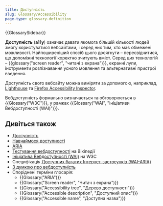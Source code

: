```yaml
---
title: Доступність
slug: Glossary/Accessibility
page-type: glossary-definition
---
```


{{GlossarySidebar}}

**Доступність** (**a11y**) означає давати якомога більшій кількості людей змогу користуватися вебсайтами, і серед них тим, хто має обмежені можливості. Найпоширеніший спосіб цього досягнути – пересвідчитися, що допоміжні технології коректно зчитують вміст. Серед цих технологій – {{glossary("screen reader", "читачі з екрана")}}, екранні лупи, інструменти розпізнавання усного мовлення та альтернативні пристрої введення.

Доступність свого вебсайту можна виміряти за допомогою, наприклад, [Lighthouse](https://developer.chrome.com/docs/lighthouse/accessibility/scoring) та [Firefox Accessibility Inspector](https://firefox-source-docs.mozilla.org/devtools-user/accessibility_inspector/index.html).

Вебдоступність формально визначається та обговорюється в {{Glossary("W3C")}}, у рамках {{Glossary("WAI", "Ініціативи Вебдоступності (WAI)")}}.

## Дивіться також

- [Доступність](/uk/docs/Web/Accessibility)
- [Навчаймося доступності](/uk/docs/Learn/Accessibility)
- [ARIA](/uk/docs/Web/Accessibility/ARIA)
- [Тестування вебдоступності](https://uk.wikipedia.org/wiki/%D0%A2%D0%B5%D1%81%D1%82%D1%83%D0%B2%D0%B0%D0%BD%D0%BD%D1%8F_%D0%B2%D0%B5%D0%B1%D0%B4%D0%BE%D1%81%D1%82%D1%83%D0%BF%D0%BD%D0%BE%D1%81%D1%82%D1%96) на Вікіпедії
- [Ініціатива Вебдоступності (WAI)](https://www.w3.org/WAI/) на W3C
- Специфікація [Доступних багатих Інтернет-застосунків (WAI-ARIA)](https://w3c.github.io/aria/)
- [З думкою про вебдоступність](https://webaim.org/)
- Споріднені терміни глосарія:
  - {{Glossary("ARIA")}}
  - {{Glossary("Screen reader", "Читач з екрана")}}
  - {{Glossary("Accessibility tree", "Дерево доступності")}}
  - {{Glossary("Accessible description", "Доступний опис")}}
  - {{Glossary("Accessible name", "Доступна назва")}}
